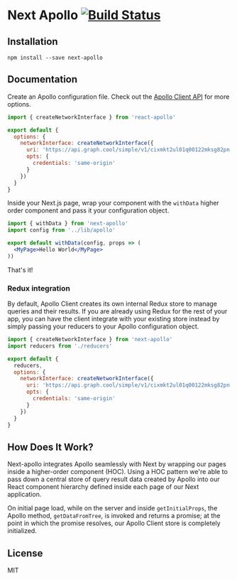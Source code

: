 Next Apollo [![Build Status](https://travis-ci.org/ads1018/next-apollo.svg?branch=master)](https://travis-ci.org/ads1018/next-apollo)
=========================
## Installation
```
npm install --save next-apollo
```

## Documentation
Create an Apollo configuration file. Check out the [Apollo Client API](http://dev.apollodata.com/core/apollo-client-api.html#ApolloClient.constructor) for more options.

```jsx
import { createNetworkInterface } from 'react-apollo'

export default {
  options: {
    networkInterface: createNetworkInterface({
      uri: 'https://api.graph.cool/simple/v1/cixmkt2ul01q00122mksg82pn',
      opts: {
        credentials: 'same-origin'
      }
    })
  }
}
```
Inside your Next.js page, wrap your component with the `withData` higher order component and pass it your configuration object.

```jsx
import { withData } from 'next-apollo'
import config from '../lib/apollo'

export default withData(config, props => (
  <MyPage>Hello World</MyPage>
))

```
That's it!

### Redux integration
By default, Apollo Client creates its own internal Redux store to manage queries and their results. If you are already using Redux for the rest of your app, you can have the client integrate with your existing store instead by simply passing your reducers to your Apollo configuration object.

```jsx
import { createNetworkInterface } from 'next-apollo'
import reducers from './reducers'

export default {
  reducers,
  options: {
    networkInterface: createNetworkInterface({
      uri: 'https://api.graph.cool/simple/v1/cixmkt2ul01q00122mksg82pn',
      opts: {
        credentials: 'same-origin'
      }
    })
  }
}

```

## How Does It Work?

Next-apollo integrates Apollo seamlessly with Next by wrapping our pages inside a higher-order component (HOC). Using a HOC pattern we're able to pass down a central store of query result data created by Apollo into our React component hierarchy defined inside each page of our Next application.

On initial page load, while on the server and inside `getInitialProps`, the Apollo method, `getDataFromTree`, is invoked and returns a promise; at the point in which the promise resolves, our Apollo Client store is completely initialized.

## License

MIT
